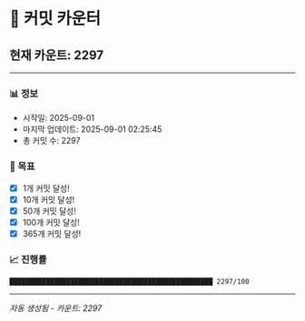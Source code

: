 # 🔢 커밋 카운터

## 현재 카운트: 2297

---

### 📊 정보
- 시작일: 2025-09-01
- 마지막 업데이트: 2025-09-01 02:25:45
- 총 커밋 수: 2297

### 🎯 목표
- [x] 1개 커밋 달성!
- [x] 10개 커밋 달성!
- [x] 50개 커밋 달성!
- [x] 100개 커밋 달성!
- [x] 365개 커밋 달성!

### 📈 진행률
```
██████████████████████████████████████████████████ 2297/100
```

---
*자동 생성됨 - 카운트: 2297*
